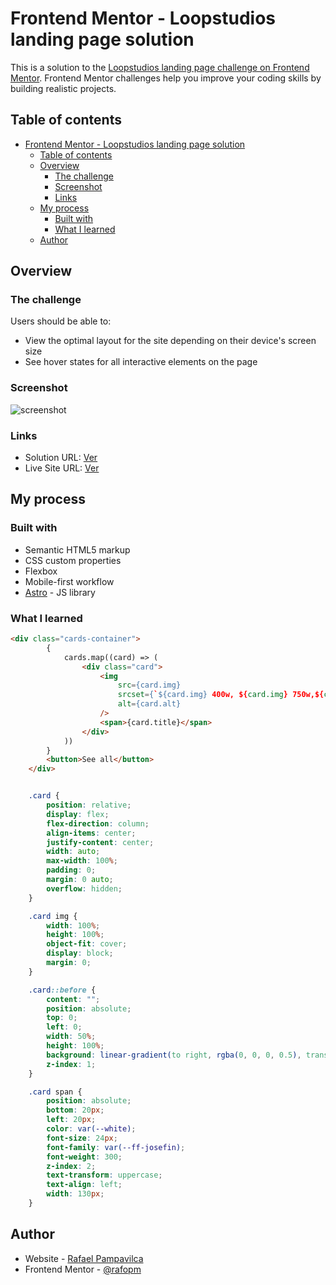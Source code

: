 # Frontend Mentor - Loopstudios landing page solution

This is a solution to the [Loopstudios landing page challenge on Frontend Mentor](https://www.frontendmentor.io/challenges/loopstudios-landing-page-N88J5Onjw). Frontend Mentor challenges help you improve your coding skills by building realistic projects. 

## Table of contents

- [Frontend Mentor - Loopstudios landing page solution](#frontend-mentor---loopstudios-landing-page-solution)
  - [Table of contents](#table-of-contents)
  - [Overview](#overview)
    - [The challenge](#the-challenge)
    - [Screenshot](#screenshot)
    - [Links](#links)
  - [My process](#my-process)
    - [Built with](#built-with)
    - [What I learned](#what-i-learned)
  - [Author](#author)


## Overview

### The challenge

Users should be able to:

- View the optimal layout for the site depending on their device's screen size
- See hover states for all interactive elements on the page

### Screenshot

![screenshot](https://github.com/user-attachments/assets/15245f3e-74ed-48b0-9d47-20fe68e07241)


### Links

- Solution URL: [Ver](https://github.com/rafopm/loopstudios-landing-page)
- Live Site URL: [Ver](https://rafopm.github.io/loopstudios-landing-page/)

## My process

### Built with

- Semantic HTML5 markup
- CSS custom properties
- Flexbox
- Mobile-first workflow
- [Astro](https://astro.build/) - JS library

### What I learned


```html
<div class="cards-container">
        {
            cards.map((card) => (
                <div class="card">
                    <img
                        src={card.img}
                        srcset={`${card.img} 400w, ${card.img} 750w,${card.imgdesktop} 1440w`}
                        alt={card.alt}
                    />
                    <span>{card.title}</span>
                </div>
            ))
        }
        <button>See all</button>
    </div>
```
```css

    .card {
        position: relative;
        display: flex;
        flex-direction: column;
        align-items: center;
        justify-content: center;
        width: auto;
        max-width: 100%;
        padding: 0;
        margin: 0 auto;
        overflow: hidden;
    }

    .card img {
        width: 100%;
        height: 100%;
        object-fit: cover;
        display: block;
        margin: 0;
    }

    .card::before {
        content: "";
        position: absolute;
        top: 0;
        left: 0;
        width: 50%;
        height: 100%;
        background: linear-gradient(to right, rgba(0, 0, 0, 0.5), transparent);
        z-index: 1;
    }

    .card span {
        position: absolute;
        bottom: 20px;
        left: 20px;
        color: var(--white);
        font-size: 24px;
        font-family: var(--ff-josefin);
        font-weight: 300;
        z-index: 2;
        text-transform: uppercase;
        text-align: left;
        width: 130px;
    }
```

## Author

- Website - [Rafael Pampavilca](https://rafopm.netlify.app/)
- Frontend Mentor - [@rafopm](https://www.frontendmentor.io/profile/rafopm)
